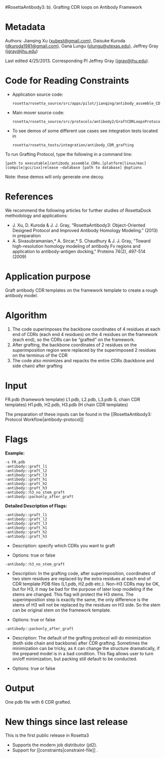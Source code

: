 #RosettaAntibody3: b). Grafting CDR loops on Antibody Framework

Metadata
========

Authors: 
Jianqing Xu (xubest@gmail.com), Daisuke Kuroda (dkuroda1981@gmail.com), Oana Lungu (olungu@utexas.edu), Jeffrey Gray (jgray@jhu.edu)

Last edited 4/25/2013. Corresponding PI Jeffrey Gray (jgray@jhu.edu).

Code for Reading Constraints
============================

-   Application source code:

    ```
    rosetta/rosetta_source/src/apps/pilot/jianqing/antibody_assemble_CDRs.cc
    ```

-   Main mover source code:

    ```
    rosetta/rosetta_source/src/protocols/antibody2/GraftCDRLoopsProtocol.cc
    ```

-   To see demos of some different use cases see integration tests located in

    ```
    rosetta/rosetta_tests/integration/antibody_CDR_grafting 
    ```

To run Grafting Protocol, type the following in a command line:

```
[path to executable]/antibody_assemble_CDRs.[platform|linux/mac][compile|gcc/ixx]release –database [path to database] @options
```

Note: these demos will only generate one decoy.

References
==========

We recommend the following articles for further studies of RosettaDock methodology and applications:

-   J. Xu, D. Kuroda & J. J. Gray, “RosettaAntibody3: Object-Oriented Designed Protocol and Improved Antibody Homology Modeling.” (2013) in preparation
-   A. Sivasubramanian,\* A. Sircar,\* S. Chaudhury & J. J. Gray, "Toward high-resolution homology modeling of antibody Fv regions and application to antibody-antigen docking," Proteins 74(2), 497-514 (2009)

Application purpose
===========================================

Graft antibody CDR templates on the framework template to create a rough antibody model.

Algorithm
=========

1.  The code superimposes the backbone coordinates of 4 residues at each end of CDRs (each end 4 residues) on the 4 residues on the framework (each end), so the CDRs can be “grafted” on the framework.
2.  After grafting, the backbone coordinates of 2 residues on the superimposition region were replaced by the superimposed 2 residues on the terminus of the CDR
3.  The code also minimizes and repacks the entire CDRs (backbone and side chain) after grafting

Input
=====

FR.pdb (framework template)
 L1.pdb, L2.pdb, L3.pdb (L chain CDR templates)
 H1.pdb, H2.pdb, H3.pdb (H chain CDR templates)

The preparation of these inputs can be found in the [[RosettaAntibody3: Protocol Workflow|antibody-protocol]]

Flags
=====

**Example:**

```
-s FR.pdb
-antibody::graft_l1
-antibody::graft_l2
-antibody::graft_l3
-antibody::graft_h1
-antibody::graft_h2
-antibody::graft_h3
-antibody::h3_no_stem_graft
-antibody::packonly_after_graft
```

**Detailed Description of Flags:**

```
-antibody::graft_l1
-antibody::graft_l2
-antibody::graft_l3
-antibody::graft_h1
-antibody::graft_h2
-antibody::graft_h3
```

-   Description:
     specify which CDRs you want to graft

-   Options:
     true or false

```
-antibody::h3_no_stem_graft
```

-   Description:
     In the grafting code, after superimposition, coordinates of two stem residues are replaced by the extra residues at each end of CDR template PDB files (L1.pdb, H2.pdb etc.). Non-H3 CDRs may be OK, but for H3, it may be bad for the purpose of later loop modeling if the stems are changed. This flag will protect the H3 stems. The superimposition step is exactly the same, the only difference is the stems of H3 will not be replaced by the residues on H3 side. So the stem can be original stem on the framework template.

-   Options: true or false

```
-antibody::packonly_after_graft
```

-   Description:
     The default of the grafting protocol will do minimization (both side chain and backbone) after CDR grafting. Sometimes the minimization can be tricky, as it can change the structure dramatically, if the prepared model is in a bad condition. This flag allows user to turn on/off minimization, but packing still default to be conducted.

-   Options: true or false

Output
===============

One pdb file with 6 CDR grafted.

New things since last release
=============================

This is the first public release in Rosetta3

-   Supports the modern job distributor (jd2).
-   Support for [[constraints|constraint-file]] .

